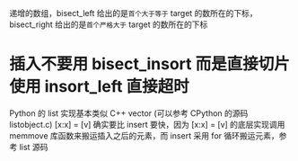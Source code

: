 递增的数组，bisect_left 给出的是`首个大于等于` target 的数所在的下标，bisect_right 给出的是`首个严格大于` target 的数所在的下标

# 插入不要用 bisect_insort 而是直接切片 使用 insort_left 直接超时

Python 的 list 实现基本类似 C++ vector (可以参考 CPython 的源码 listobject.c)
[x:x] = [v] 确实要比 insert 要快，因为 [x:x] = [v] 的底层实现调用 memmove 库函数来搬运插入之后的元素，而 insert 采用 for 循环搬运元素，参考 list 源码
